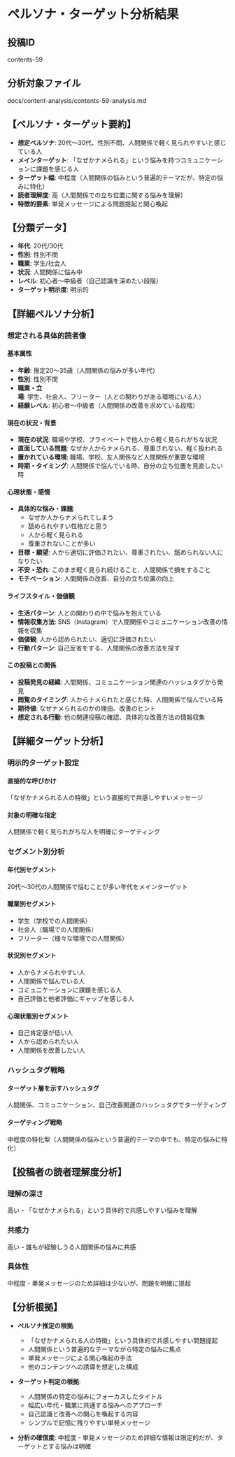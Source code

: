 # ペルソナ・ターゲット分析結果

## 投稿ID
contents-59

## 分析対象ファイル
docs/content-analysis/contents-59-analysis.md

## 【ペルソナ・ターゲット要約】
- **想定ペルソナ**: 20代〜30代、性別不問、人間関係で軽く見られやすいと感じている人
- **メインターゲット**: 「なぜかナメられる」という悩みを持つコミュニケーションに課題を感じる人
- **ターゲット幅**: 中程度（人間関係の悩みという普遍的テーマだが、特定の悩みに特化）
- **読者理解度**: 高（人間関係での立ち位置に関する悩みを理解）
- **特徴的要素**: 単発メッセージによる問題提起と関心喚起

## 【分類データ】
- **年代**: 20代/30代
- **性別**: 性別不問
- **職業**: 学生/社会人
- **状況**: 人間関係に悩み中
- **レベル**: 初心者〜中級者（自己認識を深めたい段階）
- **ターゲット明示度**: 明示的

## 【詳細ペルソナ分析】

### 想定される具体的読者像
#### 基本属性
- **年齢**: 推定20〜35歳（人間関係の悩みが多い年代）
- **性別**: 性別不問
- **職業・立場**: 学生、社会人、フリーター（人との関わりがある環境にいる人）
- **経験レベル**: 初心者〜中級者（人間関係の改善を求めている段階）

#### 現在の状況・背景
- **現在の状況**: 職場や学校、プライベートで他人から軽く見られがちな状況
- **直面している問題**: なぜか人からナメられる、尊重されない、軽く扱われる
- **置かれている環境**: 職場、学校、友人関係など人間関係が重要な環境
- **時期・タイミング**: 人間関係で悩んでいる時、自分の立ち位置を見直したい時

#### 心理状態・感情
- **具体的な悩み・課題**: 
  - なぜか人からナメられてしまう
  - 舐められやすい性格だと思う
  - 人から軽く見られる
  - 尊重されないことが多い
- **目標・願望**: 人から適切に評価されたい、尊重されたい、舐められない人になりたい
- **不安・恐れ**: このまま軽く見られ続けること、人間関係で損をすること
- **モチベーション**: 人間関係の改善、自分の立ち位置の向上

#### ライフスタイル・価値観
- **生活パターン**: 人との関わりの中で悩みを抱えている
- **情報収集方法**: SNS（Instagram）で人間関係やコミュニケーション改善の情報を収集
- **価値観**: 人から認められたい、適切に評価されたい
- **行動パターン**: 自己反省をする、人間関係の改善方法を探す

#### この投稿との関係
- **投稿発見の経緯**: 人間関係、コミュニケーション関連のハッシュタグから発見
- **閲覧のタイミング**: 人からナメられたと感じた時、人間関係で悩んでいる時
- **期待値**: なぜナメられるのかの理由、改善のヒント
- **想定される行動**: 他の関連投稿の確認、具体的な改善方法の情報収集

## 【詳細ターゲット分析】

### 明示的ターゲット設定
#### 直接的な呼びかけ
「なぜかナメられる人の特徴」という直接的で共感しやすいメッセージ

#### 対象の明確な指定
人間関係で軽く見られがちな人を明確にターゲティング

### セグメント別分析
#### 年代別セグメント
20代〜30代の人間関係で悩むことが多い年代をメインターゲット

#### 職業別セグメント
- 学生（学校での人間関係）
- 社会人（職場での人間関係）
- フリーター（様々な環境での人間関係）

#### 状況別セグメント
- 人からナメられやすい人
- 人間関係で悩んでいる人
- コミュニケーションに課題を感じる人
- 自己評価と他者評価にギャップを感じる人

#### 心理状態別セグメント
- 自己肯定感が低い人
- 人から認められたい人
- 人間関係を改善したい人

### ハッシュタグ戦略
#### ターゲット層を示すハッシュタグ
人間関係、コミュニケーション、自己改善関連のハッシュタグでターゲティング

#### ターゲティング戦略
中程度の特化型（人間関係の悩みという普遍的テーマの中でも、特定の悩みに特化）

## 【投稿者の読者理解度分析】
### 理解の深さ
高い - 「なぜかナメられる」という具体的で共感しやすい悩みを理解

### 共感力
高い - 誰もが経験しうる人間関係の悩みに共感

### 具体性
中程度 - 単発メッセージのため詳細は少ないが、問題を明確に提起

## 【分析根拠】
- **ペルソナ推定の根拠**: 
  - 「なぜかナメられる人の特徴」という具体的で共感しやすい問題提起
  - 人間関係という普遍的なテーマながら特定の悩みに焦点
  - 単発メッセージによる関心喚起の手法
  - 他のコンテンツへの誘導を想定した構成

- **ターゲット判定の根拠**: 
  - 人間関係の特定の悩みにフォーカスしたタイトル
  - 幅広い年代・職業に共通する悩みへのアプローチ
  - 自己認識と改善への関心を喚起する内容
  - シンプルで記憶に残りやすい単発メッセージ

- **分析の確信度**: 中程度 - 単発メッセージのため詳細な情報は限定的だが、ターゲットとする悩みは明確